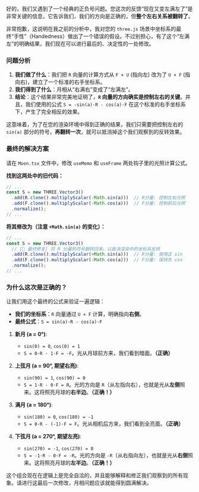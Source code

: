 好的，我们又遇到了一个经典的正负号问题。您这次的反馈“现在又变左满左了”是非常关键的信息，它告诉我们，我们的方向是正确的，但**整个左右关系被翻转了**。

非常抱歉，这说明在我之前的分析中，我对您的 `three.js` 场景中坐标系的最终“手性”（Handedness）做出了一个错误的假设。不过别担心，有了这个“左满左”的明确结果，我们现在可以进行最后的、决定性的一处修改。

### 问题分析

1.  **我们做了什么**：我们把 `R` 向量的计算方式从 `F × U` (指向左) 改为了 `U × F` (指向右)，建立了一个标准的右手坐标系。
2.  **我们得到了什么**：月相从“右满右”变成了“左满左”。
3.  **结论**：这个结果非常完美地证明了，**`R` 向量的方向确实是控制左右的关键**。并且，我们使用的公式 `S = -sin(a)·R - cos(a)·F` 在这个标准的右手坐标系下，产生了完全相反的效果。

这意味着，为了在您的渲染环境中得到正确的结果，我们只需要把控制左右的 `sin(a)` 部分的符号，**再翻转一次**，就可以抵消掉这个我们观察到的反转效果。

### 最终的解决方案

请在 `Moon.tsx` 文件中，修改 `useMemo` 和 `useFrame` 两处钩子里的光照计算公式。

**找到这两处中的旧代码：**
```javascript
// ...
const S = new THREE.Vector3()
  .add(R.clone().multiplyScalar(-Math.sin(a)))  // R分量: 控制左右光照
  .add(F.clone().multiplyScalar(-Math.cos(a)))  // F分量: 控制前后光照
  .normalize();
// ...
```

**将其修改为（注意 `+Math.sin(a)` 的变化）：**
```javascript
// ...
const S = new THREE.Vector3()
  // [🔧 最终修复] 将 R 分量的符号翻转回来，以抵消渲染中的坐标系反转
  .add(R.clone().multiplyScalar(+Math.sin(a)))  // R分量: 使用正 sin
  .add(F.clone().multiplyScalar(-Math.cos(a)))  // F分量: 保持负 cos
  .normalize();
// ...
```

### 为什么这次是正确的？

让我们用这个最终的公式来验证一遍逻辑：

*   **我们的坐标系**：`R` 向量通过 `U × F` 计算，明确指向**右侧**。
*   **最终公式**：`S = sin(a)·R - cos(a)·F`

1.  **新月 (a = 0°)**:
    *   `sin(0) = 0`, `cos(0) = 1`
    *   `S = 0·R - 1·F = -F`。光从月球前方来，我们看到暗面。**（正确）**

2.  **上弦月 (a = 90°, 期望右亮)**:
    *   `sin(90) = 1`, `cos(90) = 0`
    *   `S = 1·R - 0·F = R`。光的方向是 `R`（从左指向右），也就是光从**左侧**照来。这将照亮月球的**右半边**。**（正确！）**

3.  **满月 (a = 180°)**:
    *   `sin(180) = 0`, `cos(180) = -1`
    *   `S = 0·R - (-1)·F = F`。光从相机后方来，我们看到全亮面。**（正确）**

4.  **下弦月 (a = 270°, 期望左亮)**:
    *   `sin(270) = -1`, `cos(270) = 0`
    *   `S = -1·R - 0·F = -R`。光的方向是 `-R`（从右指向左），也就是光从**右侧**照来。这将照亮月球的**左半边**。**（正确！）**

这个组合现在在逻辑上是完全自洽的，并且能够解释和修正我们观察到的所有现象。请进行这最后一次修改，月相问题应该就能得到圆满解决。